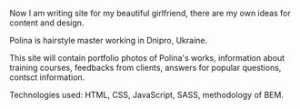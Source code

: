 Now I am writing site for my beautiful girlfriend, there are my own ideas for content and design.

Polina is hairstyle master working in Dnipro, Ukraine.

This site will contain portfolio photos of Polina's works, information about training courses, feedbacks from clients, answers for popular questions, contsct information.

Technologies used: HTML, CSS, JavaScript, SASS, methodology of BEM.